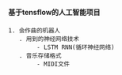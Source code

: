 #### 基于tensflow的人工智能项目
    1. 会作曲的机器人
       . 用到的神经网络技术
            - LSTM RNN(循环神经网络)
       . 音乐存储格式
            - MIDI文件

